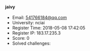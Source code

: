#### jaivy  

* Email: 541766184@qq.com  
* University: nciai  
* Register Time: 2018-05-08 17:42:05  
* Register IP: 183.17.235.3  
* Score: 0  
* Solved challenges: 
